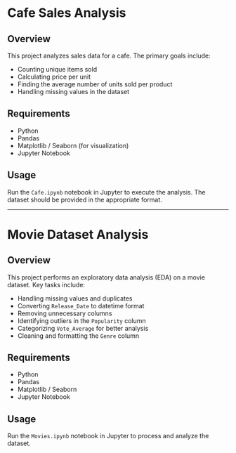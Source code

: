 # Cafe Sales Analysis

## Overview
This project analyzes sales data for a cafe. The primary goals include:
- Counting unique items sold
- Calculating price per unit
- Finding the average number of units sold per product
- Handling missing values in the dataset

## Requirements
- Python
- Pandas
- Matplotlib / Seaborn (for visualization)
- Jupyter Notebook

## Usage
Run the `Cafe.ipynb` notebook in Jupyter to execute the analysis. The dataset should be provided in the appropriate format.

---

# Movie Dataset Analysis

## Overview
This project performs an exploratory data analysis (EDA) on a movie dataset. Key tasks include:
- Handling missing values and duplicates
- Converting `Release_Date` to datetime format
- Removing unnecessary columns
- Identifying outliers in the `Popularity` column
- Categorizing `Vote_Average` for better analysis
- Cleaning and formatting the `Genre` column

## Requirements
- Python
- Pandas
- Matplotlib / Seaborn
- Jupyter Notebook

## Usage
Run the `Movies.ipynb` notebook in Jupyter to process and analyze the dataset.

